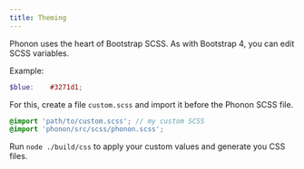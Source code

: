 ```yaml
---
title: Theming
---
```


Phonon uses the heart of Bootstrap SCSS.
As with Bootstrap 4, you can edit SCSS variables.

Example:

```scss
$blue:    #3271d1;
```

For this, create a file `custom.scss` and import it before the Phonon SCSS file.

```scss
@import 'path/to/custom.scss'; // my custom SCSS
@import 'phonon/src/scss/phonon.scss';
```

Run `node ./build/css` to apply your custom values and generate you CSS files.
